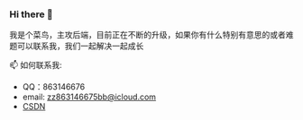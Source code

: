 ### Hi there 👋
我是个菜鸟，主攻后端，目前正在不断的升级，如果你有什么特别有意思的或者难题可以联系我，我们一起解决一起成长

📫 如何联系我: 
  - QQ：863146676
  - email: zz863146675bb@icloud.com
  - [CSDN](https://blog.csdn.net/qwe86314)
<!--
**zhoubiao188/zhoubiao188** is a ✨ _special_ ✨ repository because its `README.md` (this file) appears on your GitHub profile.

Here are some ideas to get you started:

- 🔭 I’m currently working on ...
- 🌱 I’m currently learning ...
- 👯 I’m looking to collaborate on ...
- 🤔 I’m looking for help with ...
- 💬 Ask me about ...
- 📫 How to reach me: ...
- 😄 Pronouns: ...
- ⚡ Fun fact: ...
-->
